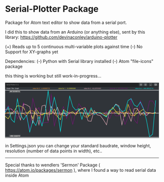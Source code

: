 # Serial-Plotter Package

Package for Atom text editor to show data from a serial port.

I did this to show data from an Arduino (or anything else), sent by this library: https://github.com/devinaconley/arduino-plotter

(+) Reads up to 5 continuous multi-variable plots against time
(-) No Support for XY-graphs yet

Dependencies:
(-) Python with Serial library installed
(-) Atom "file-icons" package

this thing is working but still work-in-progress...

![screenshot](screenshot.png)

in Settings.json you can change your standard baudrate, window height, resolution (number of data points in width), etc..


--------
Special thanks to wendlers 'Sermon' Package ( https://atom.io/packages/sermon ), where I found a way to read serial data inside Atom
